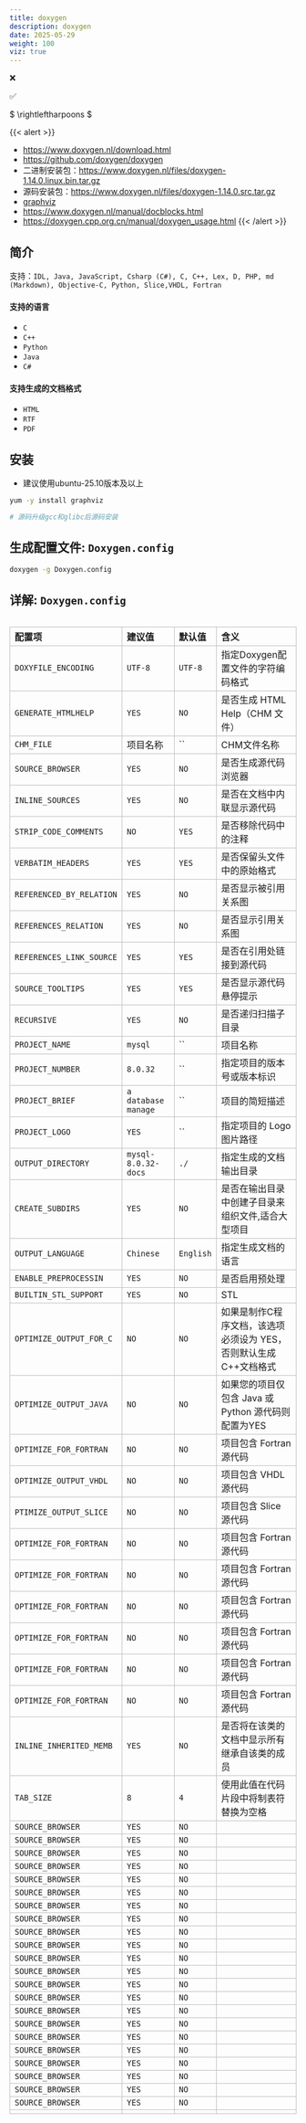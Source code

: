 ```yaml
---
title: doxygen
description: doxygen
date: 2025-05-29
weight: 100
viz: true
---
```



<style>
th, td {
  border: 1px solid rgb(190, 190, 190);
}
</style>

&#10060;

&#9989;

$ \rightleftharpoons $

{{< alert >}}

- https://www.doxygen.nl/download.html
- https://github.com/doxygen/doxygen
- 二进制安装包：https://www.doxygen.nl/files/doxygen-1.14.0.linux.bin.tar.gz
- 源码安装包：https://www.doxygen.nl/files/doxygen-1.14.0.src.tar.gz
- [graphviz](https://graphviz.org/download/)
- https://www.doxygen.nl/manual/docblocks.html
- https://doxygen.cpp.org.cn/manual/doxygen_usage.html
{{< /alert >}}


## 简介

支持：`IDL, Java, JavaScript, Csharp (C#), C, C++, Lex, D, PHP, md (Markdown), Objective-C, Python, Slice,VHDL, Fortran`


#### 支持的语言

- `C`
- `C++`
- `Python`
- `Java`
- `C#`


#### 支持生成的文档格式

- `HTML`
- `RTF`
- `PDF`


## 安装

- 建议使用ubuntu-25.10版本及以上

```bash
yum -y install graphviz

# 源码升级gcc和glibc后源码安装


```



## 生成配置文件: `Doxygen.config`
```bash
doxygen -g Doxygen.config

```

## 详解: `Doxygen.config`
```toml


```



| 配置项                   | 建议值              | 默认值    | 含义                                                           |
|:-------------------------|:--------------------|:----------|:---------------------------------------------------------------|
| `DOXYFILE_ENCODING`      | `UTF-8`             | `UTF-8`   | 指定Doxygen配置文件的字符编码格式                              |
| `GENERATE_HTMLHELP`      | `YES`               | `NO`      | 是否生成 HTML Help（CHM 文件）                                   |
| `CHM_FILE`               | 项目名称            | ``        | CHM文件名称                                                    |
| `SOURCE_BROWSER`         | `YES`               | `NO`      | 是否生成源代码浏览器                                           |
| `INLINE_SOURCES`         | `YES`               | `NO`      | 是否在文档中内联显示源代码                                     |
| `STRIP_CODE_COMMENTS`    | `NO`                | `YES`     | 是否移除代码中的注释                                           |
| `VERBATIM_HEADERS`       | `YES`               | `YES`     | 是否保留头文件中的原始格式                                     |
| `REFERENCED_BY_RELATION` | `YES`               | `NO`      | 是否显示被引用关系图                                           |
| `REFERENCES_RELATION`    | `YES`               | `NO`      | 是否显示引用关系图                                             |
| `REFERENCES_LINK_SOURCE` | `YES`               | `YES`     | 是否在引用处链接到源代码                                       |
| `SOURCE_TOOLTIPS`        | `YES`               | `YES`     | 是否显示源代码悬停提示                                         |
| `RECURSIVE`              | `YES`               | `NO`      | 是否递归扫描子目录                                             |
| `PROJECT_NAME`           | `mysql`             | ``        | 项目名称                                                       |
| `PROJECT_NUMBER`         | `8.0.32`            | ``        | 指定项目的版本号或版本标识                                     |
| `PROJECT_BRIEF`          | `a database manage` | ``        | 项目的简短描述                                                 |
| `PROJECT_LOGO`           | `YES`               | ``        | 指定项目的 Logo 图片路径                                       |
| `OUTPUT_DIRECTORY`       | `mysql-8.0.32-docs` | `./`      | 指定生成的文档输出目录                                         |
| `CREATE_SUBDIRS`         | `YES`               | `NO`      | 是否在输出目录中创建子目录来组织文件,适合大型项目              |
| `OUTPUT_LANGUAGE`        | `Chinese`           | `English` | 指定生成文档的语言                                             |
| `ENABLE_PREPROCESSIN`    | `YES`               | `NO`      | 是否启用预处理                                                 |
| `BUILTIN_STL_SUPPORT`    | `YES`               | `NO`      | STL                                                            |
| `OPTIMIZE_OUTPUT_FOR_C`  | `NO`                | `NO`      | 如果是制作C程序文档，该选项必须设为 YES，否则默认生成C++文档格式 |
| `OPTIMIZE_OUTPUT_JAVA`   | `NO`                | `NO`      | 如果您的项目仅包含 Java 或 Python 源代码则配置为YES            |
| `OPTIMIZE_FOR_FORTRAN`   | `NO`                | `NO`      | 项目包含 Fortran 源代码                                        |
| `OPTIMIZE_OUTPUT_VHDL`   | `NO`                | `NO`      | 项目包含 VHDL 源代码                                           |
| `PTIMIZE_OUTPUT_SLICE`   | `NO`                | `NO`      | 项目包含 Slice 源代码                                          |
| `OPTIMIZE_FOR_FORTRAN`   | `NO`                | `NO`      | 项目包含 Fortran 源代码                                        |
| `OPTIMIZE_FOR_FORTRAN`   | `NO`                | `NO`      | 项目包含 Fortran 源代码                                        |
| `OPTIMIZE_FOR_FORTRAN`   | `NO`                | `NO`      | 项目包含 Fortran 源代码                                        |
| `OPTIMIZE_FOR_FORTRAN`   | `NO`                | `NO`      | 项目包含 Fortran 源代码                                        |
| `OPTIMIZE_FOR_FORTRAN`   | `NO`                | `NO`      | 项目包含 Fortran 源代码                                        |
| `OPTIMIZE_FOR_FORTRAN`   | `NO`                | `NO`      | 项目包含 Fortran 源代码                                        |
| `INLINE_INHERITED_MEMB`  | `YES`               | `NO`      | 是否将在该类的文档中显示所有继承自该类的成员                   |
| `TAB_SIZE`               | `8`                 | `4`       | 使用此值在代码片段中将制表符替换为空格                         |
| `SOURCE_BROWSER`         | `YES`               | `NO`      |                                                                |
| `SOURCE_BROWSER`         | `YES`               | `NO`      |                                                                |
| `SOURCE_BROWSER`         | `YES`               | `NO`      |                                                                |
| `SOURCE_BROWSER`         | `YES`               | `NO`      |                                                                |
| `SOURCE_BROWSER`         | `YES`               | `NO`      |                                                                |
| `SOURCE_BROWSER`         | `YES`               | `NO`      |                                                                |
| `SOURCE_BROWSER`         | `YES`               | `NO`      |                                                                |
| `SOURCE_BROWSER`         | `YES`               | `NO`      |                                                                |
| `SOURCE_BROWSER`         | `YES`               | `NO`      |                                                                |
| `SOURCE_BROWSER`         | `YES`               | `NO`      |                                                                |
| `SOURCE_BROWSER`         | `YES`               | `NO`      |                                                                |
| `SOURCE_BROWSER`         | `YES`               | `NO`      |                                                                |
| `SOURCE_BROWSER`         | `YES`               | `NO`      |                                                                |
| `SOURCE_BROWSER`         | `YES`               | `NO`      |                                                                |
| `SOURCE_BROWSER`         | `YES`               | `NO`      |                                                                |
| `SOURCE_BROWSER`         | `YES`               | `NO`      |                                                                |
| `SOURCE_BROWSER`         | `YES`               | `NO`      |                                                                |
| `SOURCE_BROWSER`         | `YES`               | `NO`      |                                                                |
| `SOURCE_BROWSER`         | `YES`               | `NO`      |                                                                |
| `SOURCE_BROWSER`         | `YES`               | `NO`      |                                                                |
| `SOURCE_BROWSER`         | `YES`               | `NO`      |                                                                |
| `SOURCE_BROWSER`         | `YES`               | `NO`      |                                                                |
|                          |                     |           |                                                                |














